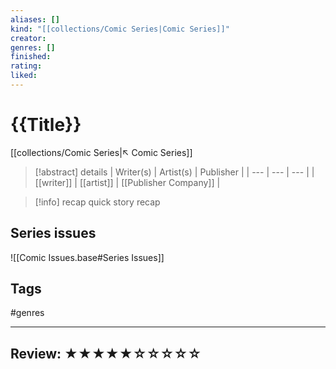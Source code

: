```yaml
---
aliases: []
kind: "[[collections/Comic Series|Comic Series]]"
creator:
genres: []
finished:
rating:
liked:
---
```

# {{Title}}
[[collections/Comic Series|↖ Comic Series]]

> [!abstract] details
> | Writer(s) | Artist(s) | Publisher |
> | --- | --- | --- |
> |  [[writer]]  |  [[artist]]  | [[Publisher Company]] |

> [!info] recap
> quick story recap

## Series issues
![[Comic Issues.base#Series Issues]]

## Tags
#genres

---

## Review: ★★★★★☆☆☆☆☆

